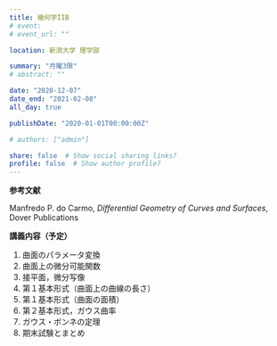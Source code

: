 ```yaml
---
title: 幾何学IIB
# event: 
# event_url: ""

location: 新潟大学 理学部

summary: "月曜3限"
# abstract: ""

date: "2020-12-07"
date_end: "2021-02-08"
all_day: true

publishDate: "2020-01-01T00:00:00Z"

# authors: ["admin"]

share: false  # Show social sharing links?
profile: false  # Show author profile?
---
```


**参考文献**

Manfredo P. do Carmo, *Differential Geometry of Curves and Surfaces*, Dover Publications

**講義内容（予定）**

1. 曲面のパラメータ変換
2. 曲面上の微分可能関数
3. 接平面，微分写像
4. 第１基本形式（曲面上の曲線の長さ）
5. 第１基本形式（曲面の面積）
6. 第２基本形式，ガウス曲率
7. ガウス・ボンネの定理
8. 期末試験とまとめ
